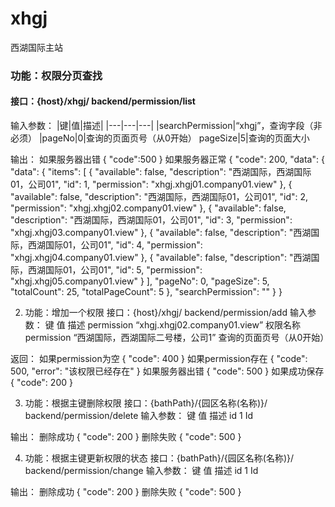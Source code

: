 # xhgj
西湖国际主站

### 功能：权限分页查找
#### 接口：{host}/xhgj/ backend/permission/list
输入参数：
|键|值|描述|
|---|---|---|
|searchPermission|“xhgj”，查询字段（非必须）
|pageNo|0|查询的页面页号（从0开始）
pageSize|5|查询的页面大小

输出：
如果服务器出错
{
	"code":500
}
如果服务器正常
{
    "code": 200,
    "data": {
        "data": {
            "items": [
                {
                    "available": false,
                    "description": "西湖国际，西湖国际01，公司01",
                    "id": 1,
                    "permission": "xhgj.xhgj01.company01.view"
                },
                {
                    "available": false,
                    "description": "西湖国际，西湖国际01，公司01",
                    "id": 2,
                    "permission": "xhgj.xhgj02.company01.view"
                },
                {
                    "available": false,
                    "description": "西湖国际，西湖国际01，公司01",
                    "id": 3,
                    "permission": "xhgj.xhgj03.company01.view"
                },
                {
                    "available": false,
                    "description": "西湖国际，西湖国际01，公司01",
                    "id": 4,
                    "permission": "xhgj.xhgj04.company01.view"
                },
                {
                    "available": false,
                    "description": "西湖国际，西湖国际01，公司01",
                    "id": 5,
                    "permission": "xhgj.xhgj05.company01.view"
                }
            ],
            "pageNo": 0,
            "pageSize": 5,
            "totalCount": 25,
            "totalPageCount": 5
        },
        "searchPermission": ""
    }
}

2. 功能：增加一个权限
接口：{host}/xhgj/ backend/permission/add
输入参数：
键	值	描述
permission	“xhgj.xhgj02.company01.view”	权限名称
permission	“西湖国际，西湖国际二号楼，公司1”	查询的页面页号（从0开始）

返回：
如果permission为空
{
    "code": 400
}
如果permission存在
{
    "code": 500,
    "error": "该权限已经存在"
}
如果服务器出错
{
    "code": 500
}
如果成功保存
{
    "code": 200
}


3. 功能：根据主键删除权限
接口：{bathPath}/{园区名称(名称)}/ backend/permission/delete
输入参数：
键	值	描述
id	1	Id

输出：
删除成功
{
    "code": 200
}
删除失败
{
    "code": 500
}


4. 功能：根据主键更新权限的状态
接口：{bathPath}/{园区名称(名称)}/ backend/permission/change
输入参数：
键	值	描述
id	1	Id

输出：
删除成功
{
    "code": 200
}
删除失败
{
    "code": 500
}




